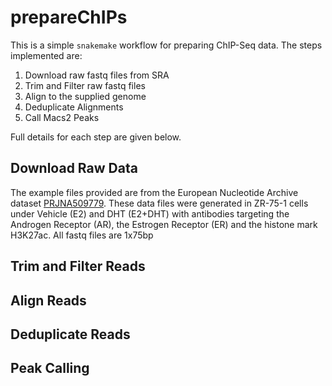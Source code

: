 # prepareChIPs

This is a simple `snakemake` workflow for preparing ChIP-Seq data.
The steps implemented are:

1. Download raw fastq files from SRA
2. Trim and Filter raw fastq files
3. Align to the supplied genome
4. Deduplicate Alignments
5. Call Macs2 Peaks

Full details for each step are given below.

## Download Raw Data

The example files provided are from the European Nucleotide Archive dataset [PRJNA509779](https://www.omicsdi.org/dataset/omics_ena_project/PRJNA509779).
These data files were generated in ZR-75-1 cells under Vehicle (E2) and DHT (E2+DHT) with antibodies targeting the Androgen Receptor (AR), the Estrogen Receptor (ER) and the histone mark H3K27ac.
All fastq files are 1x75bp

## Trim and Filter Reads

## Align Reads

## Deduplicate Reads

## Peak Calling